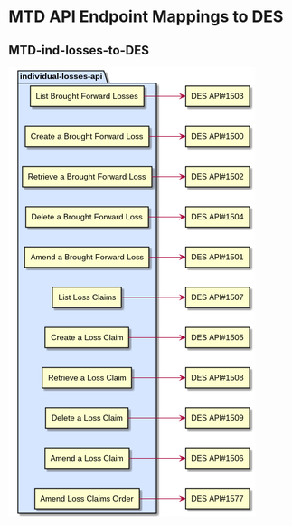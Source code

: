 # MTD API Endpoint Mappings to DES

## MTD-ind-losses-to-DES
![MTD-ind-losses-to-DES](MTD-ind-losses-to-DES.png)
